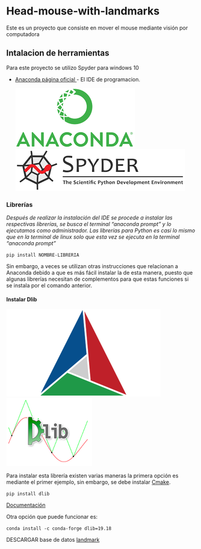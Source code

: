 # Head-mouse-with-landmarks
Este es un proyecto que consiste en mover el mouse mediante visión por computadora 
## Intalacion de herramientas 
Para este proyecto se utilizo Spyder para windows 10 
* [Anaconda página oficial ](https://www.anaconda.com/distribution/ ) - El IDE de programacion.

    ![Anacoda](https://github.com/osdani/Head-mouse-with-landmarks/blob/main/data/anaconda.png)  ![Spyder](https://github.com/osdani/Head-mouse-with-landmarks/blob/main/data/spyder.png)
### Librerías
_Después de realizar la instalación del IDE se procede a instalar las respectivas librerías, se busca el terminal “anaconda prompt” y lo ejecutamos como administrador. Las librerías para Python es casi lo mismo que en la terminal de linux solo que esta vez se ejecuta en la terminal “anaconda prompt”_

```
pip install NOMBRE-LIBRERIA 
```
Sin embargo, a veces se utilizan otras instrucciones que relacionan a Anaconda debido a que es más fácil instalar la de esta manera, puesto que algunas librerías necesitan de complementos para que estas funciones si se instala por el comando anterior.
#### Instalar Dlib
![Cmake](https://github.com/osdani/Head-mouse-with-landmarks/blob/main/data/cmake.png) ![Dlib](https://github.com/osdani/Head-mouse-with-landmarks/blob/main/data/Dlib.png) 

Para instalar esta librería existen varias maneras la primera opción es mediante el primer ejemplo, sin embargo, se debe instalar [Cmake](https://cmake.org/download/).
```
pip install dlib
```
[Documentación](https://pypi.org/project/dlib/)

Otra opción que puede funcionar es:
```
conda install -c conda-forge dlib=19.18 
```
DESCARGAR base de datos [landmark](https://es.osdn.net/projects/sfnet_dclib/downloads/dlib/v18.10/shape_predictor_68_face_landmarks.dat.bz2/)
